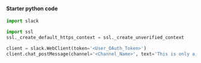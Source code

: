 #### Starter python code

```python
import slack

import ssl
ssl._create_default_https_context = ssl._create_unverified_context

client = slack.WebClient(token='<User_OAuth_Token>')
client.chat_postMessage(channel='<Channel_Name>', text='This is only a test.')
```
